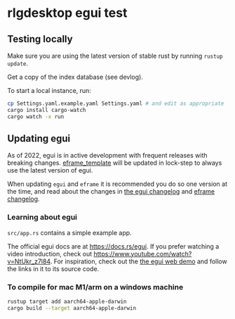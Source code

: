# rlgdesktop egui test

## Testing locally

Make sure you are using the latest version of stable rust by running `rustup update`. 

Get a copy of the index database (see devlog).

To start a local instance, run:

```sh
cp Settings.yaml.example.yaml Settings.yaml # and edit as appropriate
cargo install cargo-watch
cargo watch -x run  
```

## Updating egui

As of 2022, egui is in active development with frequent releases with breaking changes. [eframe_template](https://github.com/emilk/eframe_template/) will be updated in lock-step to always use the latest version of egui.

When updating `egui` and `eframe` it is recommended you do so one version at the time, and read about the changes in [the egui changelog](https://github.com/emilk/egui/blob/master/CHANGELOG.md) and [eframe changelog](https://github.com/emilk/egui/blob/master/crates/eframe/CHANGELOG.md).

### Learning about egui

`src/app.rs` contains a simple example app.

The official egui docs are at <https://docs.rs/egui>. If you prefer watching a video introduction, check out <https://www.youtube.com/watch?v=NtUkr_z7l84>. For inspiration, check out the [the egui web demo](https://emilk.github.io/egui/index.html) and follow the links in it to its source code.

### To compile for mac M1/arm on a windows machine

```sh
rustup target add aarch64-apple-darwin
cargo build --target aarch64-apple-darwin
```
